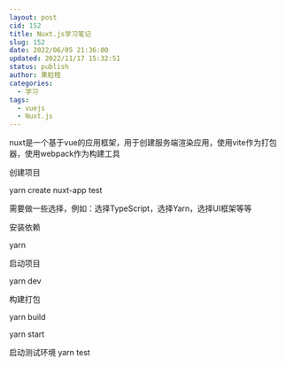 ```yaml
---
layout: post
cid: 152
title: Nuxt.js学习笔记
slug: 152
date: 2022/06/05 21:36:00
updated: 2022/11/17 15:32:51
status: publish
author: 果粒橙
categories: 
  - 学习
tags: 
  - vuejs
  - Nuxt.js
---
```



nuxt是一个基于vue的应用框架，用于创建服务端渲染应用，使用vite作为打包器，使用webpack作为构建工具


创建项目

yarn create nuxt-app test

需要做一些选择，例如：选择TypeScript，选择Yarn，选择UI框架等等

安装依赖

yarn

启动项目

yarn dev

构建打包

yarn build


yarn start

启动测试环境
yarn test
       
